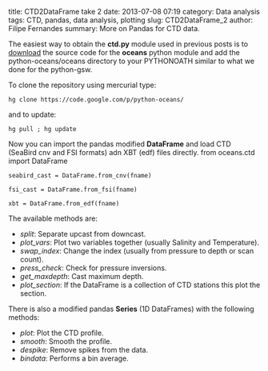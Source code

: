 title: CTD2DataFrame take 2
date:  2013-07-08 07:19
category: Data analysis
tags: CTD, pandas, data analysis, plotting
slug: CTD2DataFrame_2
author: Filipe Fernandes
summary: More on Pandas for CTD data.


The easiest way to obtain the **ctd.py** module used in previous posts is to
[download](http://code.google.com/p/python-oceans/) the source code for
the **oceans** python module and add the python-oceans/oceans directory to your
PYTHONOATH similar to what we done for the python-gsw.

To clone the repository using mercurial type:

    hg clone https://code.google.com/p/python-oceans/

and to update:

    hg pull ; hg update

Now you can import the pandas modified **DataFrame** and load CTD (SeaBird cnv
and FSI formats) adn XBT (edf) files directly.
    from oceans.ctd import DataFrame

    seabird_cast = DataFrame.from_cnv(fname)

    fsi_cast = DataFrame.from_fsi(fname)

    xbt = DataFrame.from_edf(fname)

The available methods are:

*   *split*: Separate upcast from downcast.
*   *plot_vars*: Plot two variables together (usually Salinity and Temperature).
*   *swap_index*: Change the index (usually from pressure to depth or scan count).
*   *press_check*: Check for pressure inversions.
*   *get_maxdepth*: Cast maximum depth.
*   *plot_section*:  If the DataFrame is a collection of CTD stations this plot
    the section.

There is also a modified pandas **Series** (1D DataFrames) with the following
methods:

*   *plot*: Plot the CTD profile.
*   *smooth*: Smooth the profile.
*   *despike*: Remove spikes from the data.
*   *bindata*: Performs a bin average.
